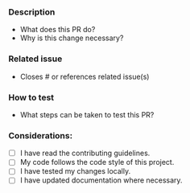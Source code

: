 ### Description
- What does this PR do?
- Why is this change necessary?

### Related issue
- Closes #<issue number> or references related issue(s)

### How to test
- What steps can be taken to test this PR?

### Considerations:
- [ ] I have read the contributing guidelines.
- [ ] My code follows the code style of this project.
- [ ] I have tested my changes locally.
- [ ] I have updated documentation where necessary.
